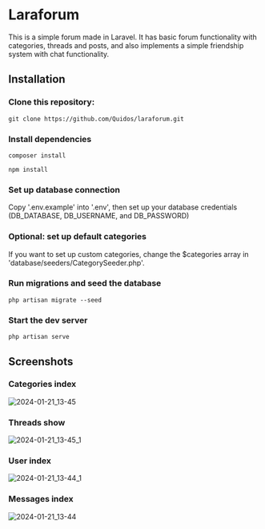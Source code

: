 # Laraforum

This is a simple forum made in Laravel. It has basic forum functionality with categories, threads and posts, and also implements a simple friendship system with chat functionality.

## Installation

### Clone this repository:

```git
git clone https://github.com/Quidos/laraforum.git
```

### Install dependencies

```
composer install
```

```
npm install
```

### Set up database connection

Copy '.env.example' into '.env', then set up your database credentials (DB_DATABASE, DB_USERNAME, and DB_PASSWORD)

### Optional: set up default categories

If you want to set up custom categories, change the $categories array in 'database/seeders/CategorySeeder.php'.

### Run migrations and seed the database

```
php artisan migrate --seed
```

### Start the dev server

```
php artisan serve
```

## Screenshots

### Categories index

![2024-01-21_13-45](https://github.com/Quidos/laraforum/assets/52010846/4d81d7d4-6740-4a3e-aad9-b333711d70b2)

### Threads show

![2024-01-21_13-45_1](https://github.com/Quidos/laraforum/assets/52010846/713f4348-825d-446a-9627-34e882a95c6a)

### User index

![2024-01-21_13-44_1](https://github.com/Quidos/laraforum/assets/52010846/27d05440-0bd9-43ce-b9cc-a3ce407371b0)

### Messages index

![2024-01-21_13-44](https://github.com/Quidos/laraforum/assets/52010846/92d1befd-be7c-4a7d-8ee5-dad4e4f1a89b)
